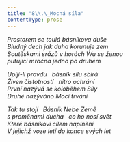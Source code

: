 ```yaml
---
title: "8\\.\_Mocná síla"
contentType: prose
---
```


_Prostorem se toulá básníkova duše  
Bludný dech jak duha korunuje zem  
Soutěskami srázů v horách Wu se ženou  
putující mračna jedno po druhém_

  

_Upíjí-li pravdu   básník sílu sbírá  
Živen čistotností   nitro ochrání  
První nazývá se koloběhem Síly  
Druhé nazýváno Mocí trvání_

  

_Tak tu stojí   Básník Nebe Země  
s proměnami ducha   co ho nosí svět  
Které básníkovi cílem naplnění  
V jejichž voze letí do konce svých let_

